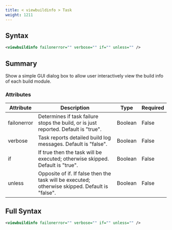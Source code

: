 ```yaml
---
title: < viewbuildinfo > Task
weight: 1211
---
```

## Syntax
```xml
<viewbuildinfo failonerror="" verbose="" if="" unless="" />
```
## Summary ##
Show a simple GUI dialog box to allow user interactively view the build info of each build module.


### Attributes
| Attribute | Description | Type | Required |
| --------- | ----------- | ---- | -------- |
| failonerror | Determines if task failure stops the build, or is just reported. Default is &quot;true&quot;. | Boolean | False |
| verbose | Task reports detailed build log messages.  Default is &quot;false&quot;. | Boolean | False |
| if | If true then the task will be executed; otherwise skipped. Default is &quot;true&quot;. | Boolean | False |
| unless | Opposite of if.  If false then the task will be executed; otherwise skipped. Default is &quot;false&quot;. | Boolean | False |

## Full Syntax
```xml
<viewbuildinfo failonerror="" verbose="" if="" unless="" />
```
